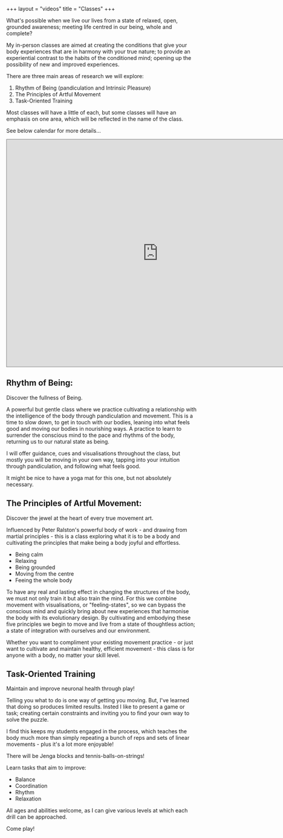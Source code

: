 +++
layout = "videos"
title = "Classes"
+++

What's possible when we live our lives from a state of relaxed, open, grounded awareness; meeting life centred in our being, whole and complete? 

My in-person classes are aimed at creating the conditions that give your body experiences that are in harmony with your true nature; to provide an experiential contrast to the habits of the conditioned mind; opening up the possibility of new and improved experiences. 

There are three main areas of research we will explore:
1. Rhythm of Being (pandiculation and Intrinsic Pleasure)
2. The Principles of Artful Movement
3. Task-Oriented Training

Most classes will have a little of each, but some classes will have an emphasis on one area, which will be reflected in the name of the class. 

See below calendar for more details...

<div class="post-video">
  <div class="post-video__wrap">
   <iframe src="https://calendar.google.com/calendar/embed?height=600&wkst=1&bgcolor=%23fd7b33&ctz=Europe%2FLondon&showPrint=0&showTitle=0&src=Z3VzdG9qaWppamlAZ21haWwuY29t&src=YWRkcmVzc2Jvb2sjY29udGFjdHNAZ3JvdXAudi5jYWxlbmRhci5nb29nbGUuY29t&src=YTExYWYyZWZlZWMzOTkxMGJlY2EzODUxZTMzZDU4Yjc1MGE3Njk1MGQzMjA1ZjQ0MjE2NTZlMmEyMGRkYzhmZkBncm91cC5jYWxlbmRhci5nb29nbGUuY29t&color=%237CB342&color=%23F6BF26&color=%23F09300" style="border:solid 1px #777" width="800" height="600" frameborder="0" scrolling="no"></iframe>
  </div>
</div>

## Rhythm of Being:

Discover the fullness of Being.

A powerful but gentle class where we practice cultivating a relationship with the intelligence of the body through pandiculation and movement. This is a time to slow down, to get in touch with our bodies, leaning into what feels good and moving our bodies in nourishing ways. A practice to learn to surrender the conscious mind to the pace and rhythms of the body, returning us to our natural state as being.

I will offer guidance, cues and visualisations throughout the class, but mostly you will be moving in your own way, tapping into your intuition through pandiculation, and following what feels good.

It might be nice to have a yoga mat for this one, but not absolutely necessary.


## The Principles of Artful Movement:

Discover the jewel at the heart of every true movement art. 

Influenced by Peter Ralston's powerful body of work - and drawing from martial principles - this is a class exploring what it is to be a body and cultivating the principles that make being a body joyful and effortless. 

- Being calm
- Relaxing
- Being grounded
- Moving from the centre
- Feeing the whole body

To have any real and lasting effect in changing the structures of the body, we must not only train it but also train the mind. For this we combine movement with visualisations, or "feeling-states", so we can bypass the conscious mind and quickly bring about new experiences that harmonise the body with its evolutionary design. By cultivating and embodying these five principles we begin to move and live from a state of thoughtless action; a state of integration with ourselves and our environment. 

Whether you want to compliment your existing movement practice - or just want to cultivate and maintain healthy, efficient movement - this class is for anyone with a body, no matter your skill level. 


## Task-Oriented Training

Maintain and improve neuronal health through play!

Telling you what to do is one way of getting you moving. But, I've learned that doing so produces limited results. Insted I like to present a game or task; creating certain constraints and inviting you to find your own way to solve the puzzle. 

I find this keeps my students engaged in the process, which teaches the body much more than simply repeating a bunch of reps and sets of linear movements - plus it's a lot more enjoyable!

There will be Jenga blocks and tennis-balls-on-strings!

Learn tasks that aim to improve:
- Balance
- Coordination
- Rhythm
- Relaxation

All ages and abilities welcome, as I can give various levels at which each drill can be approached. 

Come play!
